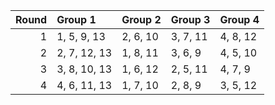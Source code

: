 |   Round | Group 1      | Group 2   | Group 3   | Group 4   |
|--------:|:-------------|:----------|:----------|:----------|
|       1 | 1, 5, 9, 13  | 2, 6, 10  | 3, 7, 11  | 4, 8, 12  |
|       2 | 2, 7, 12, 13 | 1, 8, 11  | 3, 6, 9   | 4, 5, 10  |
|       3 | 3, 8, 10, 13 | 1, 6, 12  | 2, 5, 11  | 4, 7, 9   |
|       4 | 4, 6, 11, 13 | 1, 7, 10  | 2, 8, 9   | 3, 5, 12  |